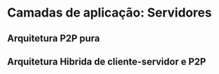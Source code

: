 # Camadas de aplicação: Servidores



## Arquitetura P2P pura



## Arquitetura Hibrida de cliente-servidor e P2P






